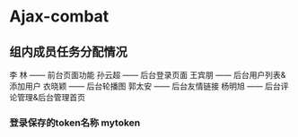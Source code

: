 # Ajax-combat
## 组内成员任务分配情况
李  林 —— 前台页面功能
孙云超 —— 后台登录页面
王宾朋 —— 后台用户列表&添加用户
衣晓颖 —— 后台轮播图
郭太安 —— 后台友情链接
杨明旭 —— 后台评论管理&后台管理首页
### 登录保存的token名称 mytoken
